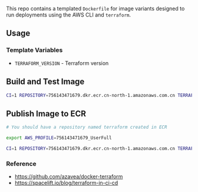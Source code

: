 This repo contains a templated `Dockerfile` for image variants designed to run deployments using the AWS CLI and `terraform`.
## Usage

### Template Variables

- `TERRAFORM_VERSION` - Terraform version

## Build and Test Image
```bash
CI=1 REPOSITORY=756143471679.dkr.ecr.cn-north-1.amazonaws.com.cn TERRAFORM_VERSION=1.3.4 ./scripts/build.sh
```

## Publish Image to ECR
```bash
# You should have a repository named terraform created in ECR

export AWS_PROFILE=756143471679_UserFull

CI=1 REPOSITORY=756143471679.dkr.ecr.cn-north-1.amazonaws.com.cn TERRAFORM_VERSION=1.3.4 ./scripts/publish.sh
```

### Reference
- https://github.com/azavea/docker-terraform
- https://spacelift.io/blog/terraform-in-ci-cd
